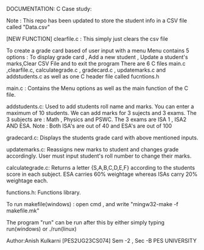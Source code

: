 DOCUMENTATION:
C Case study:

Note : This repo has been updated to store the student info in a CSV file called "Data.csv"

[NEW FUNCTION] clearfile.c : This simply just clears the csv file

To create a grade card based of user input with a menu
Menu contains 5 options : To display grade card , Add a new student , Update a student's marks,Clear CSV File and to exit the program
There are 6 C files main.c ,clearfile.c, calculategrade.c , gradecard.c , updatemarks.c and addstudents.c as well as one C header file called fucntions.h

main.c :
Contains the Menu options as well as the main function of the C file.

addstudents.c:
Used to add students roll name and marks.
You can enter a maximum of 10 students.
We can add marks for 3 sujects and 3 exams.
The 3 subjects are : Math , Physics and PSWC.
The 3 exams are ISA 1 , ISA2 AND ESA.
Note : Both ISA's are out of 40 and ESA's are out of 100

gradecard.c:
Displays the students grade card with above mentioned inputs.

updatemarks.c:
Reassigns new marks to student and changes grade accordingly.
User must input student's roll number to change their marks.

calculategrade.c:
Returns a letter {S,A,B,C,D,E,F} according to the students score in each subject.
ESA carries 60% weightage whereas ISAs carry 20% weightage each.


functions.h:
Functions library.

To run makefile(windows) : open cmd , and write "mingw32-make -f makefile.mk"

The program "run" can be run after this by either simply typing run(windows) or ./run(linux)

Author:Anish Kulkarni [PES2UG23CS074]
Sem -2 , Sec -B
PES UNIVERSITY
